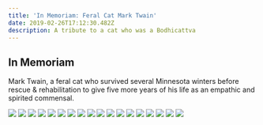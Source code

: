 ```yaml
---
title: 'In Memoriam: Feral Cat Mark Twain'
date: 2019-02-26T17:12:30.482Z
description: A tribute to a cat who was a Bodhicattva
---
```

## In Memoriam

Mark Twain, a feral cat who survived several Minnesota winters before rescue & rehabilitation to give five more years of his life as an empathic and spirited commensal.

![](/img/mark-twain-1.gif)
![](/img/mark-twain-2.gif)
![](/img/mark-twain-3.gif)
![](/img/mark-twain-4.gif)
![](/img/mark-twain-5.gif)
![](/img/mark-twain-6.gif)
![](/img/mark-twain-7.gif)
![](/img/mark-twain-8.gif)
![](/img/mark-twain-9.gif)
![](/img/mark-twain-10.gif)
![](/img/mark-twain-11.gif)
![](/img/mark-twain-12.gif)
![](/img/mark-twain-13.gif)
![](/img/mark-twain-14.gif)
![](/img/mark-twain-15.gif)
![](/img/mark-twain-16.gif)
![](/img/mark-twain-17.gif)
![](/img/mark-twain-18.gif)

